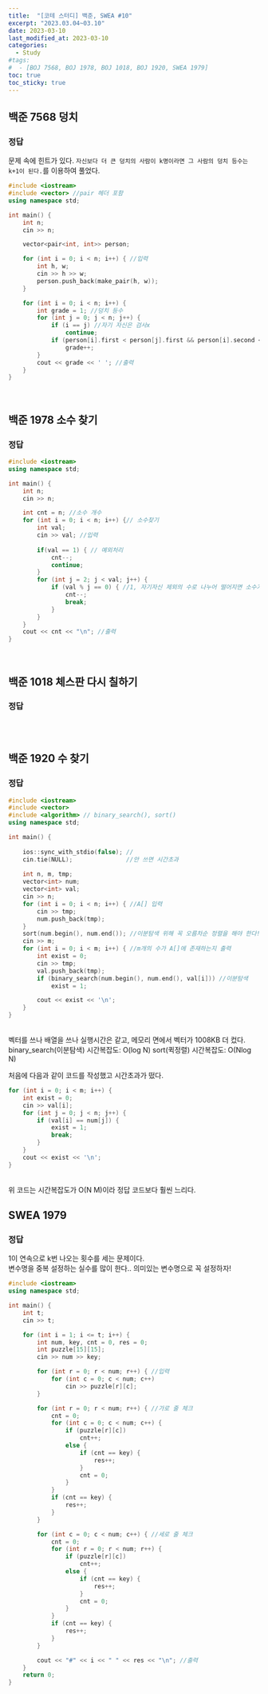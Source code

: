 ```yaml
---
title:  "[코테 스터디] 백준, SWEA #10"
excerpt: "2023.03.04~03.10"
date: 2023-03-10
last_modified_at: 2023-03-10
categories:
  - Study
#tags:
#  - [BOJ 7568, BOJ 1978, BOJ 1018, BOJ 1920, SWEA 1979]
toc: true
toc_sticky: true
---
```


## 백준 7568 덩치
### 정답
문제 속에 힌트가 있다. 
`자신보다 더 큰 덩치의 사람이 k명이라면 그 사람의 덩치 등수는 k+1이 된다.`를 이용하여 풀었다.  
```c++
#include <iostream>
#include <vector> //pair 헤더 포함
using namespace std;

int main() {
	int n;
	cin >> n;

	vector<pair<int, int>> person;

	for (int i = 0; i < n; i++) { //입력
		int h, w;
		cin >> h >> w;
		person.push_back(make_pair(h, w));
	}

	for (int i = 0; i < n; i++) {
		int grade = 1; //덩치 등수
		for (int j = 0; j < n; j++) {
			if (i == j) //자기 자신은 검사x
				continue;
			if (person[i].first < person[j].first && person[i].second < person[j].second)
				grade++;
		}
		cout << grade << ' '; //출력
	}
}
```
<br>

## 백준 1978 소수 찾기
### 정답  
```c++
#include <iostream>
using namespace std;

int main() {
	int n;
	cin >> n;

	int cnt = n; //소수 개수
	for (int i = 0; i < n; i++) {// 소수찾기
        int val;
        cin >> val; //입력
        
		if(val == 1) { // 예외처리
			cnt--;
			continue;
		}
		for (int j = 2; j < val; j++) {
			if (val % j == 0) { //1, 자기자신 제외의 수로 나누어 떨어지면 소수가 아님
				cnt--;
				break;
			}
		}
	}
	cout << cnt << "\n"; //출력
}
```
<br>

## 백준 1018 체스판 다시 칠하기
### 정답
```c++

```
<br>

## 백준 1920 수 찾기
### 정답
```c++
#include <iostream>
#include <vector>
#include <algorithm> // binary_search(), sort()
using namespace std;

int main() {
    
    ios::sync_with_stdio(false); //
	cin.tie(NULL);               //안 쓰면 시간초과 
    
	int n, m, tmp;
	vector<int> num;
	vector<int> val;
	cin >> n;
	for (int i = 0; i < n; i++) { //A[] 입력
		cin >> tmp;
		num.push_back(tmp);
	}
    sort(num.begin(), num.end()); //이분탐색 위해 꼭 오름차순 정렬을 해야 한다!
	cin >> m;
	for (int i = 0; i < m; i++) { //m개의 수가 A[]에 존재하는지 출력
		int exist = 0;
		cin >> tmp;
		val.push_back(tmp);
		if (binary_search(num.begin(), num.end(), val[i])) //이분탐색
			exist = 1;

		cout << exist << '\n';
	}
}
```
<br>
벡터를 쓰나 배열을 쓰나 실행시간은 같고, 메모리 면에서 벡터가 1008KB 더 컸다.  
binary_search(이분탐색) 시간복잡도: O(log N)  
sort(퀵정렬) 시간복잡도: O(Nlog N)  
  
처음에 다음과 같이 코드를 작성했고 시간초과가 떴다.  
```c++
for (int i = 0; i < m; i++) {
	int exist = 0;
	cin >> val[i];
	for (int j = 0; j < n; j++) {
		if (val[i] == num[j]) {
			exist = 1;
			break;
		}
	}
	cout << exist << '\n';
}
```
<br>
위 코드는 시간복잡도가 O(N M)이라 정답 코드보다 훨씬 느리다.
<br>

## SWEA 1979
### 정답
1이 연속으로 k번 나오는 횟수를 세는 문제이다.  
변수명을 중복 설정하는 실수를 많이 한다.. 의미있는 변수명으로 꼭 설정하자!  
```c++
#include <iostream>
using namespace std;

int main() {
	int t;
	cin >> t;

	for (int i = 1; i <= t; i++) {
		int num, key, cnt = 0, res = 0;
		int puzzle[15][15];
		cin >> num >> key;

		for (int r = 0; r < num; r++) { //입력
			for (int c = 0; c < num; c++)
				cin >> puzzle[r][c];
		}

		for (int r = 0; r < num; r++) { //가로 줄 체크
			cnt = 0;
			for (int c = 0; c < num; c++) {
				if (puzzle[r][c])
					cnt++;
				else {
					if (cnt == key) {
						res++;
					}
					cnt = 0;
				}
			}
			if (cnt == key) {
				res++;
			}
		}

		for (int c = 0; c < num; c++) { //세로 줄 체크
			cnt = 0;
			for (int r = 0; r < num; r++) {
				if (puzzle[r][c])
					cnt++;
				else {
					if (cnt == key) {
						res++;
					}
					cnt = 0;
				}
			}
			if (cnt == key) {
				res++;
			}
		}

		cout << "#" << i << " " << res << "\n"; //출력
	}
	return 0;
}
```
<br>

<br>
<br>